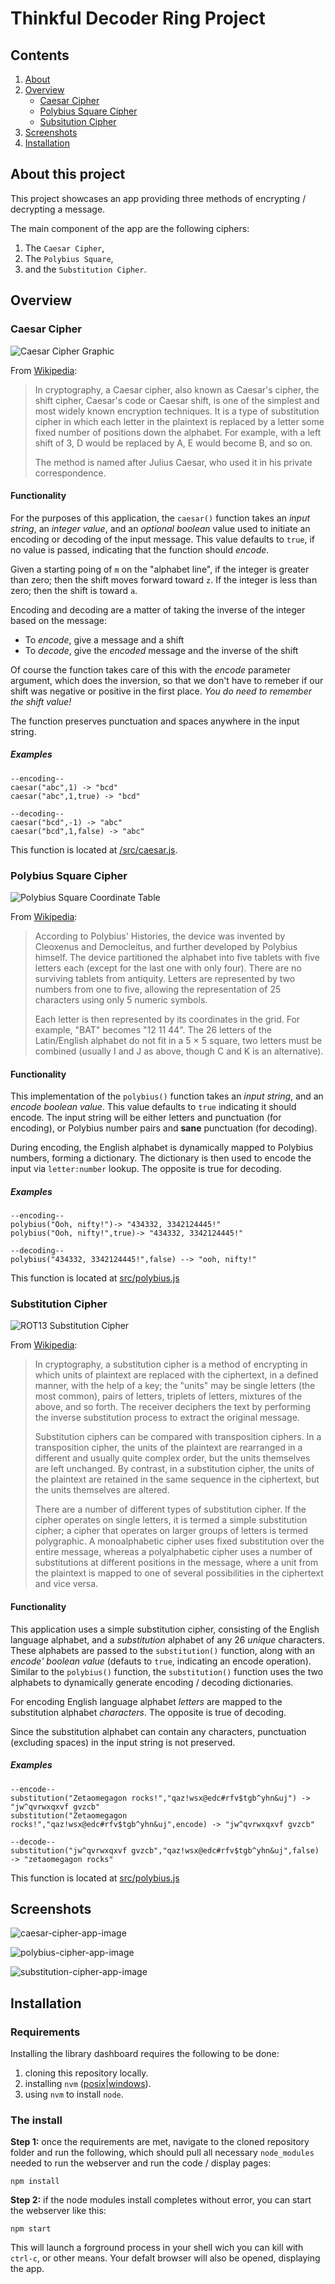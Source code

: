 # Thinkful Decoder Ring Project

## Contents
1. [About](https://github.com/zetaomegagon/thinkful-decoder-ring#about-this-project)
2. [Overview](https://github.com/zetaomegagon/thinkful-decoder-ring#overview)
	- [Caesar Cipher](https://github.com/zetaomegagon/thinkful-decoder-ring#caesar-cipher)
	- [Polybius Square Cipher](https://github.com/zetaomegagon/thinkful-decoder-ring#polybius-square-cipher)
	- [Subsitution Cipher](https://github.com/zetaomegagon/thinkful-decoder-ring#substitution-cipher)
3. [Screenshots](https://github.com/zetaomegagon/thinkful-decoder-ring#screenshots)
4. [Installation](https://github.com/zetaomegagon/thinkful-decoder-ring#installation)

## About this project

This project showcases an app providing three methods of encrypting / decrypting a message.

The main component of the app are the following ciphers:
1. The `Caesar Cipher`,
2. The `Polybius Square`,
3. and the `Substitution Cipher`.

## Overview
### Caesar Cipher
![Caesar Cipher Graphic](https://upload.wikimedia.org/wikipedia/commons/thumb/4/4a/Caesar_cipher_left_shift_of_3.svg/800px-Caesar_cipher_left_shift_of_3.svg.png)

From [Wikipedia](https://en.wikipedia.org/wiki/Caesar_cipher):

> In cryptography, a Caesar cipher, also known as Caesar's cipher, the shift cipher, Caesar's code or Caesar shift, is one of the simplest and most widely known encryption techniques. It is a type of substitution cipher in which each letter in the plaintext is replaced by a letter some fixed number of positions down the alphabet. For example, with a left shift of 3, D would be replaced by A, E would become B, and so on.
> 
> The method is named after Julius Caesar, who used it in his private correspondence.

#### Functionality
For the purposes of this application, the `caesar()` function takes an *input string*, an *integer value*, and an *optional boolean* value used to initiate an encoding or decoding of the input message. This value defaults to `true`, if no value is passed, indicating that the function should *encode*.

Given a starting poing of `m` on the "alphabet line", if the integer is greater than zero; then the shift moves forward toward `z`. If the integer is less than zero; then the shift is toward `a`.

Encoding and decoding are a matter of taking the inverse of the integer based on the message:
- To *encode*, give a message and a shift
- To *decode*, give the *encoded* message and the inverse of the shift

Of course the function takes care of this with the *encode* parameter argument, which does the inversion, so that we don't have to remeber if our shift was negative or positive in the first place. *You do need to remember the shift value!*

The function preserves punctuation and spaces anywhere in the input string.

##### Examples
```
--encoding--
caesar("abc",1) -> "bcd"
caesar("abc",1,true) -> "bcd"

--decoding--
caesar("bcd",-1) -> "abc"
caesar("bcd",1,false) -> "abc"
```

This function is located at [/src/caesar.js](https://github.com/zetaomegagon/thinkful-decoder-ring/blob/main/src/caesar.js).

### Polybius Square Cipher
![Polybius Square Coordinate Table](https://1.bp.blogspot.com/-95Fb1cqkZpY/XUhlzx8Mx7I/AAAAAAAAwGs/qzcth0WN9zUNYvIKCE3abIH9S21icPHbACPcBGAYYCw/s1600/Polybius%2BSquare%2BCipher%2BKey.png)

From [Wikipedia](https://en.wikipedia.org/wiki/Polybius_square#Basic_form):

> According to Polybius' Histories, the device was invented by Cleoxenus and Democleitus, and further developed by Polybius himself. The device partitioned the alphabet into five tablets with five letters each (except for the last one with only four). There are no surviving tablets from antiquity. Letters are represented by two numbers from one to five, allowing the representation of 25 characters using only 5 numeric symbols.
> 
> Each letter is then represented by its coordinates in the grid. For example, "BAT" becomes "12 11 44". The 26 letters of the Latin/English alphabet do not fit in a 5 × 5 square, two letters must be combined (usually I and J as above, though C and K is an alternative).

#### Functionality
This implementation of the `polybius()` function takes an *input string*, and an *encode boolean value*. This value defaults to `true` indicating it should encode. The input string will be either letters and punctuation (for encoding), or Polybius number pairs and **sane** punctuation (for decoding).

During encoding, the English alphabet is dynamically mapped to Polybius numbers, forming a dictionary. The dictionary is then used to encode the input via `letter:number` lookup. The opposite is true for decoding.

##### Examples
```
--encoding--
polybius("Ooh, nifty!")-> "434332, 3342124445!"
polybius("Ooh, nifty!",true)-> "434332, 3342124445!"

--decoding--
polybius("434332, 3342124445!",false) --> "ooh, nifty!"
```

This function is located at [src/polybius.js](https://github.com/zetaomegagon/thinkful-decoder-ring/blob/main/src/polybius.js)

### Substitution Cipher
![ROT13 Substitution Cipher](https://upload.wikimedia.org/wikipedia/commons/2/2a/ROT13.png)

From [Wikipedia](https://en.wikipedia.org/wiki/Substitution_cipher):

>In cryptography, a substitution cipher is a method of encrypting in which units of plaintext are replaced with the ciphertext, in a defined manner, with the help of a key; the "units" may be single letters (the most common), pairs of letters, triplets of letters, mixtures of the above, and so forth. The receiver deciphers the text by performing the inverse substitution process to extract the original message.
>
>Substitution ciphers can be compared with transposition ciphers. In a transposition cipher, the units of the plaintext are rearranged in a different and usually quite complex order, but the units themselves are left unchanged. By contrast, in a substitution cipher, the units of the plaintext are retained in the same sequence in the ciphertext, but the units themselves are altered.
>
>There are a number of different types of substitution cipher. If the cipher operates on single letters, it is termed a simple substitution cipher; a cipher that operates on larger groups of letters is termed polygraphic. A monoalphabetic cipher uses fixed substitution over the entire message, whereas a polyalphabetic cipher uses a number of substitutions at different positions in the message, where a unit from the plaintext is mapped to one of several possibilities in the ciphertext and vice versa.

#### Functionality
This application uses a simple substitution cipher, consisting of the English language alphabet, and a *substitution* alphabet of any 26 *unique* characters. These alphabets are passed to the `substitution()` function, along with an *encode' boolean value* (defauts to `true`, indicating an encode operation). Similar to the `polybius()` function, the `substitution()` function uses the two alphabets to dynamically generate encoding / decoding dictionaries.

For encoding English language alphabet *letters* are mapped to the substitution alphabet *characters*. The opposite is true of decoding.

Since the substitution alphabet can contain any characters, punctuation (excluding spaces) in the input string is not preserved.

##### Examples
```
--encode--
substitution("Zetaomegagon rocks!","qaz!wsx@edc#rfv$tgb^yhn&uj") -> "jw^qvrwxqxvf gvzcb"
substitution("Zetaomegagon rocks!","qaz!wsx@edc#rfv$tgb^yhn&uj",encode) -> "jw^qvrwxqxvf gvzcb"

--decode--
substitution("jw^qvrwxqxvf gvzcb","qaz!wsx@edc#rfv$tgb^yhn&uj",false) -> "zetaomegagon rocks"

```

This function is located at [src/polybius.js](https://github.com/zetaomegagon/thinkful-decoder-ring/blob/main/src/substitution.js)

## Screenshots
![caesar-cipher-app-image](https://github.com/zetaomegagon/thinkful-decoder-ring/blob/main/images/caesar-shift-cipher.png)


![polybius-cipher-app-image](https://github.com/zetaomegagon/thinkful-decoder-ring/blob/main/images/polybius-square-cipher.png)


![substitution-cipher-app-image](https://github.com/zetaomegagon/thinkful-decoder-ring/blob/main/images/substitution-cipher.png)

## Installation

### Requirements

Installing the library dashboard requires the following to be done:
1. cloning this repository locally.
2. installing `nvm` ([posix](https://github.com/Neilpang/nvm)|[windows](https://duckduckgo.com/?kae=d&kn=1&kak=-1&kaq=-1&kp=-2&kah=wt-wt&k5=1&kw=w&kax=-1&kau=-1&kaj=m&k1=-1&kav=1&ku=1&kao=-1&kap=-1&kk=-1&kl=us-en&kad=us-en&kg=p&kd=-1&kam=osm&q=installing+nvm+on+windows)).
3. using `nvm` to install `node`.

### The install

**Step 1:** once the requirements are met, navigate to the cloned repository folder and run the following, which should pull all necessary `node_modules` needed to run the webserver and run the code / display pages:

    npm install

**Step 2:** if the node modules install completes without error, you can start the webserver like this:

    npm start

This will launch a forground process in your shell wich you can kill with `ctrl-c`, or other means. Your defalt browser will also be opened, displaying the app.
